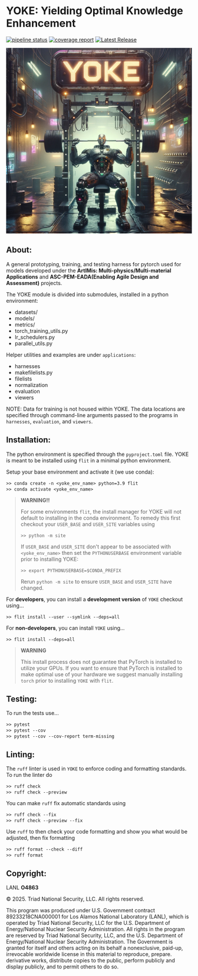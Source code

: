 YOKE: Yielding Optimal Knowledge Enhancement
============================================


[![pipeline status](https://gitlab.lanl.gov/multiphysmultimatapps/yoke/badges/main/pipeline.svg)](https://gitlab.lanl.gov/multiphysmultimatapps/yoke/-/commits/main) 
 [![coverage report](https://gitlab.lanl.gov/multiphysmultimatapps/yoke/badges/main/coverage.svg)](https://gitlab.lanl.gov/multiphysmultimatapps/yoke/-/commits/main) 
  [![Latest Release](https://gitlab.lanl.gov/multiphysmultimatapps/yoke/-/badges/release.svg)](https://gitlab.lanl.gov/multiphysmultimatapps/yoke/-/releases) 

![Get YOKEd!](./YOKE_DALLE_512x512.png)


About:
------

A general prototyping, training, and testing harness for pytorch used
for models developed under the **ArtIMis: Multi-physics/Multi-material
Applications** and **ASC-PEM-EADA(Enabling Agile Design and Assessment)**
projects.

The YOKE module is divided into submodules, installed in a python environment:

- datasets/
- models/
- metrics/
- torch_training_utils.py
- lr_schedulers.py
- parallel_utils.py

Helper utilities and examples are under `applications`:

- harnesses
- makefilelists.py
- filelists
- normalization
- evaluation
- viewers

NOTE: Data for training is not housed within YOKE. The data locations are
specified through command-line arguments passed to the programs in
`harnesses`, `evaluation`, and `viewers`.


Installation:
-------------

The python environment is specified through the `pyproject.toml`
file. YOKE is meant to be installed using `flit` in a minimal python
environment.

Setup your base environment and activate it (we use conda):

```
>> conda create -n <yoke_env_name> python=3.9 flit
>> conda activate <yoke_env_name>
```

> **WARNING!!**
>
> For some environments `flit`, the install manager for YOKE will not
> default to installing in the conda environment. To remedy this first
> checkout your `USER_BASE` and `USER_SITE` variables using
>
> ```
> >> python -m site
> ```
>
> If `USER_BASE` and `USER_SITE` don't appear to be associated with
> `<yoke_env_name>` then set the `PYTHONUSERBASE` environment variable
> prior to installing YOKE:
>
> ```
> >> export PYTHONUSERBASE=$CONDA_PREFIX
> ```
>
> Rerun `python -m site` to ensure `USER_BASE` and `USER_SITE` have
> changed.

For **developers**, you can install a **development version** of
`YOKE` checkout using...

```
>> flit install --user --symlink --deps=all
```

For **non-developers**, you can install `YOKE` using...

```
>> flit install --deps=all
```

> **WARNING**
> 
> This install process does not guarantee that PyTorch is installed to
> utilize your GPUs. If you want to ensure that PyTorch is installed to
> make optimal use of your hardware we suggest manually installing
> `torch` prior to installing `YOKE` with `flit`.

Testing:
--------

To run the tests use...

```
>> pytest
>> pytest --cov
>> pytest --cov --cov-report term-missing
```

Linting:
--------

The `ruff` linter is used in `YOKE` to enforce coding and formatting
standards. To run the linter do

```
>> ruff check
>> ruff check --preview
```

You can make `ruff` fix automatic standards using

```
>> ruff check --fix
>> ruff check --preview --fix
```

Use `ruff` to then check your code formatting and show you what would
be adjusted, then fix formatting

```
>> ruff format --check --diff
>> ruff format
```

Copyright:
----------

LANL **O4863**

&copy; 2025. Triad National Security, LLC. All rights reserved.

This program was produced under U.S. Government contract 89233218CNA000001 for Los
Alamos National Laboratory (LANL), which is operated by Triad National Security, LLC for
the U.S. Department of Energy/National Nuclear Security Administration. All rights in
the program are reserved by Triad National Security, LLC, and the U.S. Department of
Energy/National Nuclear Security Administration. The Government is granted for itself
and others acting on its behalf a nonexclusive, paid-up, irrevocable worldwide license
in this material to reproduce, prepare. derivative works, distribute copies to the
public, perform publicly and display publicly, and to permit others to do so.